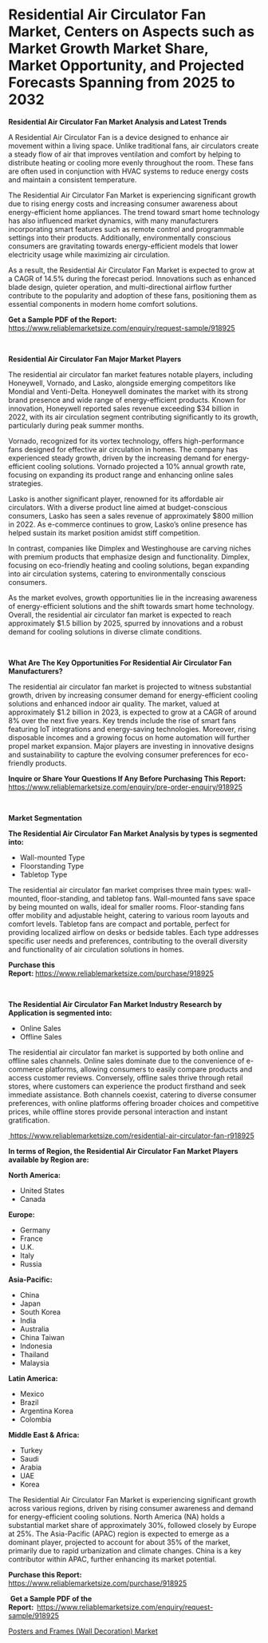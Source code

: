 <p><h1>Residential Air Circulator Fan Market, Centers on Aspects such as Market Growth Market Share, Market Opportunity, and Projected Forecasts Spanning from 2025 to 2032</h1></p><p><strong>Residential Air Circulator Fan Market Analysis and Latest Trends</strong></p>
<p><p>A Residential Air Circulator Fan is a device designed to enhance air movement within a living space. Unlike traditional fans, air circulators create a steady flow of air that improves ventilation and comfort by helping to distribute heating or cooling more evenly throughout the room. These fans are often used in conjunction with HVAC systems to reduce energy costs and maintain a consistent temperature.</p><p>The Residential Air Circulator Fan Market is experiencing significant growth due to rising energy costs and increasing consumer awareness about energy-efficient home appliances. The trend toward smart home technology has also influenced market dynamics, with many manufacturers incorporating smart features such as remote control and programmable settings into their products. Additionally, environmentally conscious consumers are gravitating towards energy-efficient models that lower electricity usage while maximizing air circulation.</p><p>As a result, the Residential Air Circulator Fan Market is expected to grow at a CAGR of 14.5% during the forecast period. Innovations such as enhanced blade design, quieter operation, and multi-directional airflow further contribute to the popularity and adoption of these fans, positioning them as essential components in modern home comfort solutions.</p></p>
<p><strong>Get a Sample PDF of the Report:&nbsp;</strong> <a href="https://www.reliablemarketsize.com/enquiry/request-sample/918925?utm_campaign=2314&utm_medium=2&utm_source=Github&utm_content=ia&utm_term=05042025&utm_id=residential-air-circulator-fan">https://www.reliablemarketsize.com/enquiry/request-sample/918925</a></p>
<p>&nbsp;</p>
<p><strong>Residential Air Circulator Fan Major Market Players</strong></p>
<p><p>The residential air circulator fan market features notable players, including Honeywell, Vornado, and Lasko, alongside emerging competitors like Mondial and Venti-Delta. Honeywell dominates the market with its strong brand presence and wide range of energy-efficient products. Known for innovation, Honeywell reported sales revenue exceeding $34 billion in 2022, with its air circulation segment contributing significantly to its growth, particularly during peak summer months.</p><p>Vornado, recognized for its vortex technology, offers high-performance fans designed for effective air circulation in homes. The company has experienced steady growth, driven by the increasing demand for energy-efficient cooling solutions. Vornado projected a 10% annual growth rate, focusing on expanding its product range and enhancing online sales strategies.</p><p>Lasko is another significant player, renowned for its affordable air circulators. With a diverse product line aimed at budget-conscious consumers, Lasko has seen a sales revenue of approximately $800 million in 2022. As e-commerce continues to grow, Lasko’s online presence has helped sustain its market position amidst stiff competition.</p><p>In contrast, companies like Dimplex and Westinghouse are carving niches with premium products that emphasize design and functionality. Dimplex, focusing on eco-friendly heating and cooling solutions, began expanding into air circulation systems, catering to environmentally conscious consumers.</p><p>As the market evolves, growth opportunities lie in the increasing awareness of energy-efficient solutions and the shift towards smart home technology. Overall, the residential air circulator fan market is expected to reach approximately $1.5 billion by 2025, spurred by innovations and a robust demand for cooling solutions in diverse climate conditions.</p></p>
<p>&nbsp;</p>
<p><strong>What Are The Key Opportunities For Residential Air Circulator Fan Manufacturers?</strong></p>
<p><p>The residential air circulator fan market is projected to witness substantial growth, driven by increasing consumer demand for energy-efficient cooling solutions and enhanced indoor air quality. The market, valued at approximately $1.2 billion in 2023, is expected to grow at a CAGR of around 8% over the next five years. Key trends include the rise of smart fans featuring IoT integrations and energy-saving technologies. Moreover, rising disposable incomes and a growing focus on home automation will further propel market expansion. Major players are investing in innovative designs and sustainability to capture the evolving consumer preferences for eco-friendly products.</p></p>
<p><strong>Inquire or Share Your Questions If Any Before Purchasing This Report:</strong> <a href="https://www.reliablemarketsize.com/enquiry/pre-order-enquiry/918925?utm_campaign=2314&utm_medium=2&utm_source=Github&utm_content=ia&utm_term=05042025&utm_id=residential-air-circulator-fan">https://www.reliablemarketsize.com/enquiry/pre-order-enquiry/918925</a></p>
<p>&nbsp;</p>
<p><strong>Market Segmentation</strong></p>
<p><strong>The Residential Air Circulator Fan Market Analysis by types is segmented into:</strong></p>
<p><ul><li>Wall-mounted Type</li><li>Floorstanding Type</li><li>Tabletop Type</li></ul></p>
<p><p>The residential air circulator fan market comprises three main types: wall-mounted, floor-standing, and tabletop fans. Wall-mounted fans save space by being mounted on walls, ideal for smaller rooms. Floor-standing fans offer mobility and adjustable height, catering to various room layouts and comfort levels. Tabletop fans are compact and portable, perfect for providing localized airflow on desks or bedside tables. Each type addresses specific user needs and preferences, contributing to the overall diversity and functionality of air circulation solutions in homes.</p></p>
<p><strong>Purchase this Report:&nbsp;</strong><a href="https://www.reliablemarketsize.com/purchase/918925?utm_campaign=2314&utm_medium=2&utm_source=Github&utm_content=ia&utm_term=05042025&utm_id=residential-air-circulator-fan">https://www.reliablemarketsize.com/purchase/918925</a></p>
<p>&nbsp;</p>
<p><strong>The Residential Air Circulator Fan Market Industry Research by Application is segmented into:</strong></p>
<p><ul><li>Online Sales</li><li>Offline Sales</li></ul></p>
<p><p>The residential air circulator fan market is supported by both online and offline sales channels. Online sales dominate due to the convenience of e-commerce platforms, allowing consumers to easily compare products and access customer reviews. Conversely, offline sales thrive through retail stores, where customers can experience the product firsthand and seek immediate assistance. Both channels coexist, catering to diverse consumer preferences, with online platforms offering broader choices and competitive prices, while offline stores provide personal interaction and instant gratification.</p></p>
<p><a href="https://www.reliablemarketsize.com/residential-air-circulator-fan-r918925?utm_campaign=2314&utm_medium=2&utm_source=Github&utm_content=ia&utm_term=05042025&utm_id=residential-air-circulator-fan">&nbsp;https://www.reliablemarketsize.com/residential-air-circulator-fan-r918925</a></p>
<p><strong>In terms of Region, the Residential Air Circulator Fan Market Players available by Region are:</strong></p>
<p>
    <p> <strong> North America: </strong>
        <ul>
            <li>United States</li>
            <li>Canada</li>
        </ul>
        </p> 
    <p> <strong> Europe: </strong>
        <ul>
            <li>Germany</li>
            <li>France</li>
            <li>U.K.</li>
            <li>Italy</li>
            <li>Russia</li>
        </ul>
        </p> 
    <p> <strong> Asia-Pacific: </strong>
        <ul>
            <li>China</li>
            <li>Japan</li>
            <li>South Korea</li>
            <li>India</li>
            <li>Australia</li>
            <li>China Taiwan</li>
            <li>Indonesia</li>
            <li>Thailand</li>
            <li>Malaysia</li>
        </ul>
        </p> 
    <p> <strong> Latin America: </strong>
        <ul>
            <li>Mexico</li>
            <li>Brazil</li>
            <li>Argentina Korea</li>
            <li>Colombia</li>
        </ul>
        </p> 
    <p> <strong> Middle East & Africa: </strong>
        <ul>
            <li>Turkey</li>
            <li>Saudi</li>
            <li>Arabia</li>
            <li>UAE</li>
            <li>Korea</li>
        </ul>
    </p>
    </p>
<p><p>The Residential Air Circulator Fan Market is experiencing significant growth across various regions, driven by rising consumer awareness and demand for energy-efficient cooling solutions. North America (NA) holds a substantial market share of approximately 30%, followed closely by Europe at 25%. The Asia-Pacific (APAC) region is expected to emerge as a dominant player, projected to account for about 35% of the market, primarily due to rapid urbanization and climate changes. China is a key contributor within APAC, further enhancing its market potential.</p></p>
<p><strong>Purchase this Report: </strong><a href="https://www.reliablemarketsize.com/purchase/918925?utm_campaign=2314&utm_medium=2&utm_source=Github&utm_content=ia&utm_term=05042025&utm_id=residential-air-circulator-fan">https://www.reliablemarketsize.com/purchase/918925</a></p>
<p>&nbsp;<strong>Get a Sample PDF of the Report:&nbsp;&nbsp;</strong><a href="https://www.reliablemarketsize.com/enquiry/request-sample/918925?utm_campaign=2314&utm_medium=2&utm_source=Github&utm_content=ia&utm_term=05042025&utm_id=residential-air-circulator-fan">https://www.reliablemarketsize.com/enquiry/request-sample/918925</a></p>
<p><strong></strong></p>
<p><p><a href="https://github.com/lehumiston1971679/Market-Research-Report-List-1/blob/main/posters-and-frames-wall-decoration-market.md?utm_campaign=2314&utm_medium=2&utm_source=Github&utm_content=ia&utm_term=05042025&utm_id=residential-air-circulator-fan">Posters and Frames (Wall Decoration) Market</a></p></p>